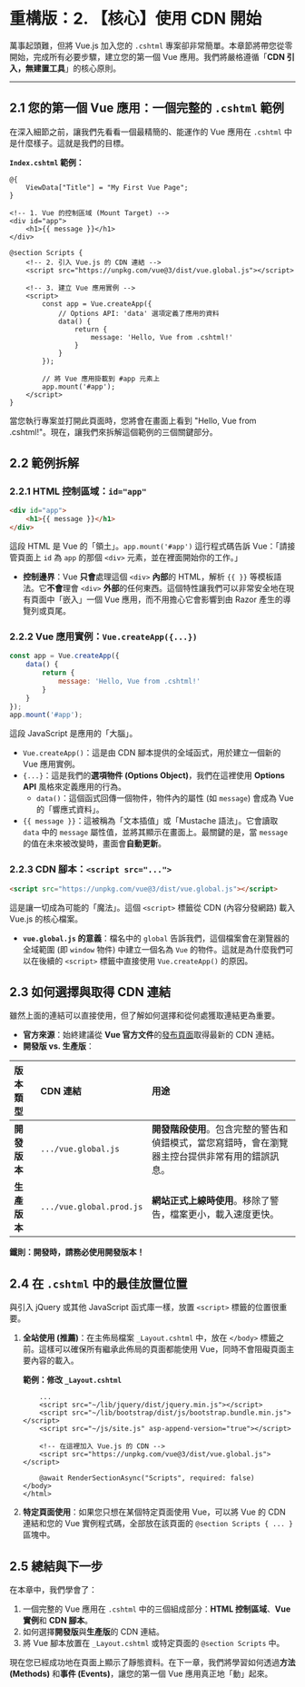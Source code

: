 # **重構版：2. 【核心】使用 CDN 開始**

萬事起頭難，但將 Vue.js 加入您的 `.cshtml` 專案卻非常簡單。本章節將帶您從零開始，完成所有必要步驟，建立您的第一個 Vue 應用。我們將嚴格遵循「**CDN 引入，無建置工具**」的核心原則。

---

## **2.1 您的第一個 Vue 應用：一個完整的 `.cshtml` 範例**

在深入細節之前，讓我們先看看一個最精簡的、能運作的 Vue 應用在 `.cshtml` 中是什麼樣子。這就是我們的目標。

**`Index.cshtml` 範例：**
```csharphtml
@{
    ViewData["Title"] = "My First Vue Page";
}

<!-- 1. Vue 的控制區域 (Mount Target) -->
<div id="app">
    <h1>{{ message }}</h1>
</div>

@section Scripts {
    <!-- 2. 引入 Vue.js 的 CDN 連結 -->
    <script src="https://unpkg.com/vue@3/dist/vue.global.js"></script>

    <!-- 3. 建立 Vue 應用實例 -->
    <script>
        const app = Vue.createApp({
            // Options API: 'data' 選項定義了應用的資料
            data() {
                return {
                    message: 'Hello, Vue from .cshtml!'
                }
            }
        });

        // 將 Vue 應用掛載到 #app 元素上
        app.mount('#app');
    </script>
}
```

當您執行專案並打開此頁面時，您將會在畫面上看到 "Hello, Vue from .cshtml!"。現在，讓我們來拆解這個範例的三個關鍵部分。

## **2.2 範例拆解**

### **2.2.1 HTML 控制區域：`id="app"`**

```html
<div id="app">
    <h1>{{ message }}</h1>
</div>
```
這段 HTML 是 Vue 的「領土」。`app.mount('#app')` 這行程式碼告訴 Vue：「請接管頁面上 `id` 為 `app` 的那個 `<div>` 元素，並在裡面開始你的工作。」

*   **控制邊界**：Vue **只會**處理這個 `<div>` **內部**的 HTML，解析 `{{ }}` 等模板語法。它**不會**理會 `<div>` **外部**的任何東西。這個特性讓我們可以非常安全地在現有頁面中「嵌入」一個 Vue 應用，而不用擔心它會影響到由 Razor 產生的導覽列或頁尾。

### **2.2.2 Vue 應用實例：`Vue.createApp({...})`**

```javascript
const app = Vue.createApp({
    data() {
        return {
            message: 'Hello, Vue from .cshtml!'
        }
    }
});
app.mount('#app');
```
這段 JavaScript 是應用的「大腦」。
*   `Vue.createApp()`：這是由 CDN 腳本提供的全域函式，用於建立一個新的 Vue 應用實例。
*   `{...}`：這是我們的**選項物件 (Options Object)**，我們在這裡使用 **Options API** 風格來定義應用的行為。
    *   `data()`：這個函式回傳一個物件，物件內的屬性 (如 `message`) 會成為 Vue 的「響應式資料」。
*   `{{ message }}`：這被稱為「文本插值」或「Mustache 語法」。它會讀取 `data` 中的 `message` 屬性值，並將其顯示在畫面上。最關鍵的是，當 `message` 的值在未來被改變時，畫面會**自動更新**。

### **2.2.3 CDN 腳本：`<script src="...">`**

```html
<script src="https://unpkg.com/vue@3/dist/vue.global.js"></script>
```
這是讓一切成為可能的「魔法」。這個 `<script>` 標籤從 CDN (內容分發網路) 載入 Vue.js 的核心檔案。

*   **`vue.global.js` 的意義**：檔名中的 `global` 告訴我們，這個檔案會在瀏覽器的全域範圍 (即 `window` 物件) 中建立一個名為 `Vue` 的物件。這就是為什麼我們可以在後續的 `<script>` 標籤中直接使用 `Vue.createApp()` 的原因。

## **2.3 如何選擇與取得 CDN 連結**

雖然上面的連結可以直接使用，但了解如何選擇和從何處獲取連結更為重要。

*   **官方來源**：始終建議從 **Vue 官方文件**的[發布頁面](https://vuejs.org/guide/quick-start.html#using-vue-from-cdn)取得最新的 CDN 連結。
*   **開發版 vs. 生產版**：

| 版本類型 | CDN 連結 | 用途 |
| :--- | :--- | :--- |
| **開發版本** | `.../vue.global.js` | **開發階段使用**。包含完整的警告和偵錯模式，當您寫錯時，會在瀏覽器主控台提供非常有用的錯誤訊息。 |
| **生產版本** | `.../vue.global.prod.js` | **網站正式上線時使用**。移除了警告，檔案更小，載入速度更快。 |

**鐵則：開發時，請務必使用開發版本！**

## **2.4 在 `.cshtml` 中的最佳放置位置**

與引入 jQuery 或其他 JavaScript 函式庫一樣，放置 `<script>` 標籤的位置很重要。

1.  **全站使用 (推薦)**：在主佈局檔案 `_Layout.cshtml` 中，放在 `</body>` 標籤之前。這樣可以確保所有繼承此佈局的頁面都能使用 Vue，同時不會阻礙頁面主要內容的載入。

    **範例：修改 `_Layout.cshtml`**
    ```csharphtml
        ...
        <script src="~/lib/jquery/dist/jquery.min.js"></script>
        <script src="~/lib/bootstrap/dist/js/bootstrap.bundle.min.js"></script>
        <script src="~/js/site.js" asp-append-version="true"></script>

        <!-- 在這裡加入 Vue.js 的 CDN -->
        <script src="https://unpkg.com/vue@3/dist/vue.global.js"></script>

        @await RenderSectionAsync("Scripts", required: false)
    </body>
    </html>
    ```

2.  **特定頁面使用**：如果您只想在某個特定頁面使用 Vue，可以將 Vue 的 CDN 連結和您的 Vue 實例程式碼，全部放在該頁面的 `@section Scripts { ... }` 區塊中。

## **2.5 總結與下一步**

在本章中，我們學會了：
1.  一個完整的 Vue 應用在 `.cshtml` 中的三個組成部分：**HTML 控制區域**、**Vue 實例**和 **CDN 腳本**。
2.  如何選擇**開發版**與**生產版**的 CDN 連結。
3.  將 Vue 腳本放置在 `_Layout.cshtml` 或特定頁面的 `@section Scripts` 中。

現在您已經成功地在頁面上顯示了靜態資料。在下一章，我們將學習如何透過**方法 (Methods)** 和**事件 (Events)**，讓您的第一個 Vue 應用真正地「動」起來。